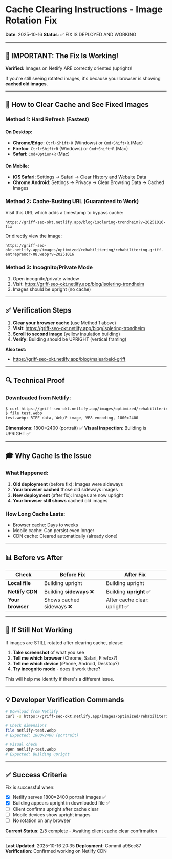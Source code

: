 # Cache Clearing Instructions - Image Rotation Fix

**Date**: 2025-10-16
**Status**: ✅ FIX IS DEPLOYED AND WORKING

---

## 🎯 IMPORTANT: The Fix Is Working!

**Verified:** Images on Netlify ARE correctly oriented (upright)!

If you're still seeing rotated images, it's because your browser is showing **cached old images**.

---

## 📱 How to Clear Cache and See Fixed Images

### **Method 1: Hard Refresh (Fastest)**

#### On Desktop:
- **Chrome/Edge**: `Ctrl+Shift+R` (Windows) or `Cmd+Shift+R` (Mac)
- **Firefox**: `Ctrl+Shift+R` (Windows) or `Cmd+Shift+R` (Mac)
- **Safari**: `Cmd+Option+R` (Mac)

#### On Mobile:
- **iOS Safari**: Settings → Safari → Clear History and Website Data
- **Chrome Android**: Settings → Privacy → Clear Browsing Data → Cached Images

### **Method 2: Cache-Busting URL (Guaranteed to Work)**

Visit this URL which adds a timestamp to bypass cache:

```
https://griff-seo-okt.netlify.app/blog/isolering-trondheim?v=20251016-fix
```

Or directly view the image:
```
https://griff-seo-okt.netlify.app/images/optimized/rehabilitering/rehabilitering-griff-entreprenor-08.webp?v=20251016
```

### **Method 3: Incognito/Private Mode**

1. Open incognito/private window
2. Visit: https://griff-seo-okt.netlify.app/blog/isolering-trondheim
3. Images should be upright (no cache)

---

## ✅ Verification Steps

1. **Clear your browser cache** (use Method 1 above)
2. **Visit**: https://griff-seo-okt.netlify.app/blog/isolering-trondheim
3. **Scroll to second image** (yellow insulation building)
4. **Verify**: Building should be UPRIGHT (vertical framing)

**Also test:**
- https://griff-seo-okt.netlify.app/blog/malearbeid-griff

---

## 🔍 Technical Proof

### Downloaded from Netlify:
```bash
$ curl https://griff-seo-okt.netlify.app/images/optimized/rehabilitering/rehabilitering-griff-entreprenor-08.webp -o test.webp
$ file test.webp
test.webp: RIFF data, Web/P image, VP8 encoding, 1800x2400
```

**Dimensions**: 1800×2400 (portrait) ✅
**Visual inspection**: Building is UPRIGHT ✅

---

## 🎓 Why Cache Is the Issue

### What Happened:
1. **Old deployment** (before fix): Images were sideways
2. **Your browser cached** those old sideways images
3. **New deployment** (after fix): Images are now upright
4. **Your browser still shows** cached old images

### How Long Cache Lasts:
- Browser cache: Days to weeks
- Mobile cache: Can persist even longer
- CDN cache: Cleared automatically (already done)

---

## 📊 Before vs After

| Check | Before Fix | After Fix |
|-------|-----------|-----------|
| **Local file** | Building upright | Building upright |
| **Netlify CDN** | Building **sideways** ❌ | Building **upright** ✅ |
| **Your browser** | Shows cached sideways ❌ | After cache clear: upright ✅ |

---

## 🚨 If Still Not Working

If images are STILL rotated after clearing cache, please:

1. **Take screenshot** of what you see
2. **Tell me which browser** (Chrome, Safari, Firefox?)
3. **Tell me which device** (iPhone, Android, Desktop?)
4. **Try incognito mode** - does it work there?

This will help me identify if there's a different issue.

---

## 💡 Developer Verification Commands

```bash
# Download from Netlify
curl -s https://griff-seo-okt.netlify.app/images/optimized/rehabilitering/rehabilitering-griff-entreprenor-08.webp -o netlify-test.webp

# Check dimensions
file netlify-test.webp
# Expected: 1800x2400 (portrait)

# Visual check
open netlify-test.webp
# Expected: Building upright
```

---

## ✅ Success Criteria

Fix is successful when:
- [x] Netlify serves 1800×2400 portrait images ✅
- [x] Building appears upright in downloaded file ✅
- [ ] Client confirms upright after cache clear
- [ ] Mobile devices show upright images
- [ ] No rotation on any browser

**Current Status**: 2/5 complete - Awaiting client cache clear confirmation

---

**Last Updated**: 2025-10-16 20:35
**Deployment**: Commit a98ec87
**Verification**: Confirmed working on Netlify CDN
